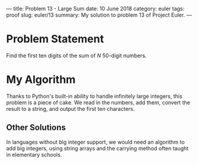 ‐‐‐
title: Problem 13 - Large Sum
date: 10 June 2018
category: euler
tags: proof
slug: euler/13
summary: My solution to problem 13 of Project Euler.
‐‐‐

# Problem Statement
Find the first ten digits of the sum of $N$ 50-digit numbers.

# My Algorithm

Thanks to Python's built-in ability to handle infinitely large integers, this problem is a piece of cake.
We read in the numbers, add them, convert the result to a string, and output the first ten characters.

## Other Solutions

In languages without big integer support, we would need an algorithm to add big integers, using string arrays and the carrying method often taught in elementary schools.